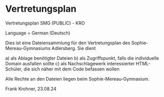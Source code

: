 # Vertretungsplan
Vertretungsplan SMG (PUBLIC) - KRO

Language = German (Deutsch)

Dies ist eine Dateiensammlung für den Vertretungsplan des Sophie-Mereau-Gymnasiums Adlersberg. Sie dient

a) als Ablage benötigter Dateien
b) als Zugriffspunkt, falls die individuelle Domain ausfallen sollte
c) als Nachschlagewerk interessierter HTML-Schüler, die sich näher mit dem Code befassen wollen

Alle Rechte an den Dateien liegen beim Sophie-Mereau-Gymnasium.

Frank Krohner, 23.08.24
